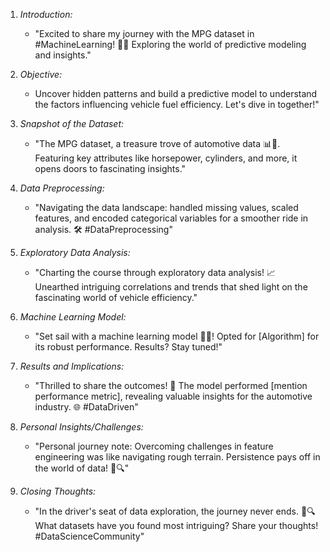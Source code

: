 1. *Introduction:*
   - "Excited to share my journey with the MPG dataset in #MachineLearning! 🚗💡 Exploring the world of predictive modeling and insights."

2. *Objective:*
   - Uncover hidden patterns and build a predictive model to understand the factors influencing vehicle fuel efficiency. Let's dive in together!"

3. *Snapshot of the Dataset:*
   - "The MPG dataset, a treasure trove of automotive data 📊🚙. Featuring key attributes like horsepower, cylinders, and more, it opens doors to fascinating insights."

4. *Data Preprocessing:*
   - "Navigating the data landscape: handled missing values, scaled features, and encoded categorical variables for a smoother ride in analysis. 🛠 #DataPreprocessing"

5. *Exploratory Data Analysis:*
   - "Charting the course through exploratory data analysis! 📈 Unearthed intriguing correlations and trends that shed light on the fascinating world of vehicle efficiency."

6. *Machine Learning Model:*
   - "Set sail with a machine learning model 🤖⛵! Opted for [Algorithm] for its robust performance. Results? Stay tuned!"

7. *Results and Implications:*
   - "Thrilled to share the outcomes! 🎉 The model performed [mention performance metric], revealing valuable insights for the automotive industry. 🌐 #DataDriven"

8. *Personal Insights/Challenges:*
   - "Personal journey note: Overcoming challenges in feature engineering was like navigating rough terrain. Persistence pays off in the world of data! 💪🔍"

9. *Closing Thoughts:*
   - "In the driver's seat of data exploration, the journey never ends. 🚀🔍 What datasets have you found most intriguing? Share your thoughts! #DataScienceCommunity"
